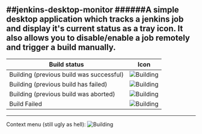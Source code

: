 ##jenkins-desktop-monitor
######A simple desktop application which tracks a jenkins job and display it's current status as a tray icon. It also allows you to disable/enable a job remotely and trigger a build manually.
---

| Build status  | Icon  |
| ------------- |:-----:|
| Building (previous build was successful)     | ![Building](http://marlonbernardes.github.com/jenkins-desktop-monitor/img/building-green.png) |
| Building (previous build has failed)     | ![Building](http://marlonbernardes.github.com/jenkins-desktop-monitor/img/building-red.png) |
| Building (previous build was aborted)     | ![Building](http://marlonbernardes.github.com/jenkins-desktop-monitor/img/building-gray.png) |
| Build Failed | ![Building](http://marlonbernardes.github.com/jenkins-desktop-monitor/img/build-failed.png) |

---
Context menu (still ugly as hell):
![Building](http://marlonbernardes.github.com/jenkins-desktop-monitor/img/context-menu.png)
